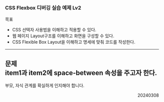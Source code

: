 ### CSS Flexbox 디버깅 실습 예제 Lv2
목표  
- CSS 선택자 사용법을 이해하고 적용할 수 있다.
- 웹 페이지 Layout구조를 이해하고 화면을 구성할 수 있다.
- CSS Flexible Box Layout을 이해하고 명세에 맞춰 코드를 작성한다.
---
문제  
item1과 item2에 space-between 속성을 주고자 한다.
---
부모, 자식 관계를 확실하게 인지해야 합니다.
<div style="text-align: right">20240308</div>